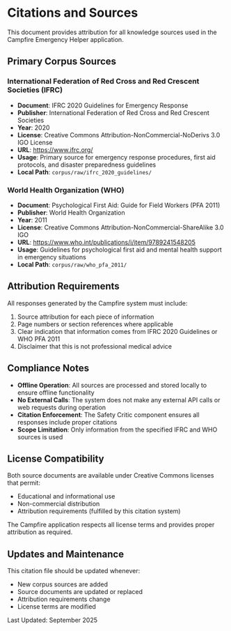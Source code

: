# Citations and Sources

This document provides attribution for all knowledge sources used in the Campfire Emergency Helper application.

## Primary Corpus Sources

### International Federation of Red Cross and Red Crescent Societies (IFRC)
- **Document**: IFRC 2020 Guidelines for Emergency Response
- **Publisher**: International Federation of Red Cross and Red Crescent Societies
- **Year**: 2020
- **License**: Creative Commons Attribution-NonCommercial-NoDerivs 3.0 IGO License
- **URL**: https://www.ifrc.org/
- **Usage**: Primary source for emergency response procedures, first aid protocols, and disaster preparedness guidelines
- **Local Path**: `corpus/raw/ifrc_2020_guidelines/`

### World Health Organization (WHO)
- **Document**: Psychological First Aid: Guide for Field Workers (PFA 2011)
- **Publisher**: World Health Organization
- **Year**: 2011
- **License**: Creative Commons Attribution-NonCommercial-ShareAlike 3.0 IGO
- **URL**: https://www.who.int/publications/i/item/9789241548205
- **Usage**: Guidelines for psychological first aid and mental health support in emergency situations
- **Local Path**: `corpus/raw/who_pfa_2011/`

## Attribution Requirements

All responses generated by the Campfire system must include:
1. Source attribution for each piece of information
2. Page numbers or section references where applicable
3. Clear indication that information comes from IFRC 2020 Guidelines or WHO PFA 2011
4. Disclaimer that this is not professional medical advice

## Compliance Notes

- **Offline Operation**: All sources are processed and stored locally to ensure offline functionality
- **No External Calls**: The system does not make any external API calls or web requests during operation
- **Citation Enforcement**: The Safety Critic component ensures all responses include proper citations
- **Scope Limitation**: Only information from the specified IFRC and WHO sources is used

## License Compatibility

Both source documents are available under Creative Commons licenses that permit:
- Educational and informational use
- Non-commercial distribution
- Attribution requirements (fulfilled by this citation system)

The Campfire application respects all license terms and provides proper attribution as required.

## Updates and Maintenance

This citation file should be updated whenever:
- New corpus sources are added
- Source documents are updated or replaced
- Attribution requirements change
- License terms are modified

Last Updated: September 2025